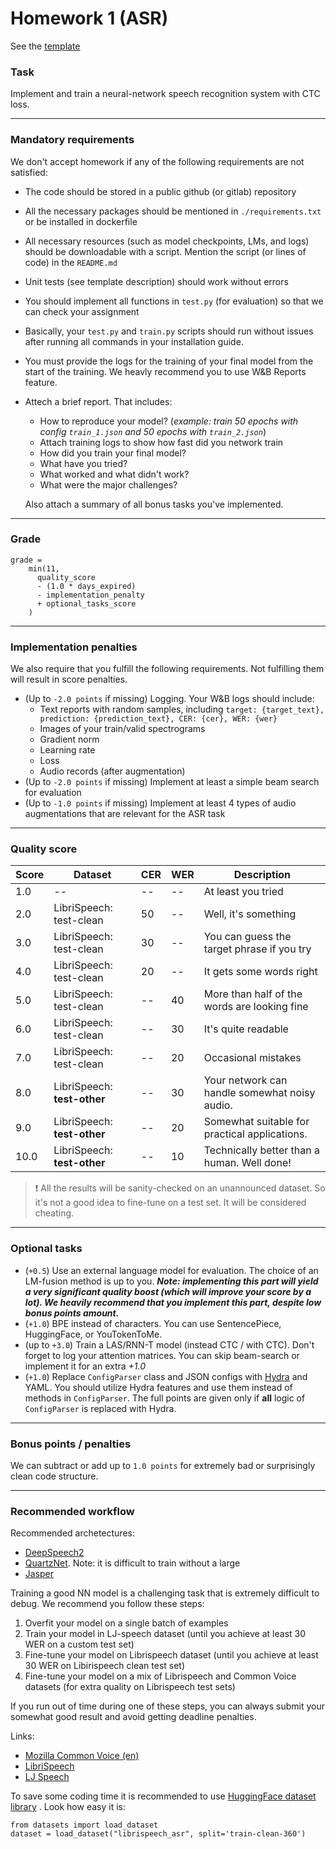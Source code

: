# Homework 1 (ASR)


See the [template](https://github.com/WrathOfGrapes/asr_project_template/tree/1ea4e12de90ccedfd4fda4693e0b2ae1e220d52d)

### Task

Implement and train a neural-network speech recognition system with CTC loss.


--------------

### Mandatory requirements

We don't accept homework if any of the following requirements are not satisfied:

* The code should be stored in a public github (or gitlab) repository
* All the necessary packages should be mentioned in `./requirements.txt` or be installed in dockerfile
* All necessary resources (such as model checkpoints, LMs, and logs) should be downloadable with a script. Mention the
  script (or lines of code) in the `README.md`
* Unit tests (see template description) should work without errors
* You should implement all functions in `test.py` (for evaluation) so that we can check your assignment
* Basically, your `test.py` and `train.py` scripts should run without issues after running all commands in your
  installation guide.
* You must provide the logs for the training of your final model from the start of the training. We heavly recommend you
  to use W&B Reports feature.
* Attech a brief report. That includes:
    * How to reproduce your model? (_example: train 50 epochs with config `train_1.json` and 50 epochs
      with `train_2.json`_)
    * Attach training logs to show how fast did you network train
    * How did you train your final model?
    * What have you tried?
    * What worked and what didn't work?
    * What were the major challenges?

  Also attach a summary of all bonus tasks you've implemented.

--------------

### Grade

```
grade = 
    min(11, 
      quality_score 
      - (1.0 * days_expired) 
      - implementation_penalty 
      + optional_tasks_score
    )
```

--------------

### Implementation penalties

We also require that you fulfill the following requirements. Not fulfilling them will result in score penalties.

* (Up to `-2.0 points` if missing) Logging. Your W&B logs should include:
    * Text reports with random samples,
      including `target: {target_text}, prediction: {prediction_text}, CER: {cer}, WER: {wer}`
    * Images of your train/valid spectrograms
    * Gradient norm
    * Learning rate
    * Loss
    * Audio records (after augmentation)
* (Up to `-2.0 points` if missing) Implement at least a simple beam search for evaluation
* (Up to `-1.0 points` if missing) Implement at least 4 types of audio augmentations that are relevant for the ASR task

--------------

### Quality score

| Score  | Dataset | CER | WER| Description|
| ------------- | ------------- | ------------- | ------------- | -------------      |
| 1.0 | -- | -- | -- | At least you tried |
| 2.0 | LibriSpeech: test-clean | 50 | -- | Well, it's something |
| 3.0 | LibriSpeech: test-clean | 30 | -- | You can guess the target phrase if you try |
| 4.0 | LibriSpeech: test-clean | 20 | -- | It gets some words right |
| 5.0 | LibriSpeech: test-clean | -- | 40 | More than half of the words are looking fine |
| 6.0 | LibriSpeech: test-clean | -- | 30 | It's quite readable |
| 7.0 | LibriSpeech: test-clean | -- | 20 | Occasional mistakes  |
| 8.0 | LibriSpeech: **test-other** | -- | 30 | Your network can handle somewhat noisy audio. |
| 9.0 | LibriSpeech: **test-other** | -- | 20 | Somewhat suitable for practical applications. |
| 10.0 | LibriSpeech: **test-other** | -- | 10 | Technically better than a human. Well done! |

> ❗ All the results will be sanity-checked on an unannounced dataset. So it's not a good idea to fine-tune on a test set. It will be considered cheating.

--------------

### Optional tasks

* (`+0.5`) Use an external language model for evaluation. The choice of an LM-fusion method is up to you.
  _**Note: implementing this part will yield a very significant quality boost (which will improve your score by a lot).
  We heavily recommend that you implement this part, despite low bonus points amount.**_
* (`+1.0`) BPE instead of characters. You can use SentencePiece, HuggingFace, or YouTokenToMe.
* (up to `+3.0`) Train a LAS/RNN-T model (instead CTC / with CTC). Don't forget to log your attention matrices. You can
  skip beam-search or implement it for an extra *+1.0*
* (`+1.0`) Replace `ConfigParser` class and JSON configs with [Hydra](https://hydra.cc/docs/intro/) and YAML. You should utilize Hydra features and use them instead of methods in `ConfigParser`. The full points are given only if **all** logic of `ConfigParser` is replaced with Hydra.

--------------

### Bonus points / penalties

We can subtract or add up to `1.0 points` for extremely bad or surprisingly clean code structure.

--------------

### Recommended workflow

Recommended archetectures:

* [DeepSpeech2](http://proceedings.mlr.press/v48/amodei16.pdf)
* [QuartzNet](https://arxiv.org/abs/1910.10261). Note: it is difficult to train without a large
* [Jasper](https://arxiv.org/pdf/1904.03288.pdf)

Training a good NN model is a challenging task that is extremely difficult to debug. We recommend you follow these
steps:

1) Overfit your model on a single batch of examples
2) Train your model in LJ-speech dataset (until you achieve at least 30 WER on a custom test set)
3) Fine-tune your model on Librispeech dataset (until you achieve at least 30 WER on Libirispeech clean test set)
4) Fine-tune your model on a mix of Librispeech and Common Voice datasets (for extra quality on Librispeech test sets)

If you run out of time during one of these steps, you can always submit your somewhat good result and avoid getting
deadline penalties.

Links:

* [Mozilla Common Voice (en)](https://commonvoice.mozilla.org/ru)
* [LibriSpeech](https://www.openslr.org/12)
* [LJ Speech](https://keithito.com/LJ-Speech-Dataset/)

To save some coding time it is recommended to use [HuggingFace dataset library](https://github.com/huggingface/datasets)
. Look how easy it is:

```
from datasets import load_dataset
dataset = load_dataset("librispeech_asr", split='train-clean-360')
```

